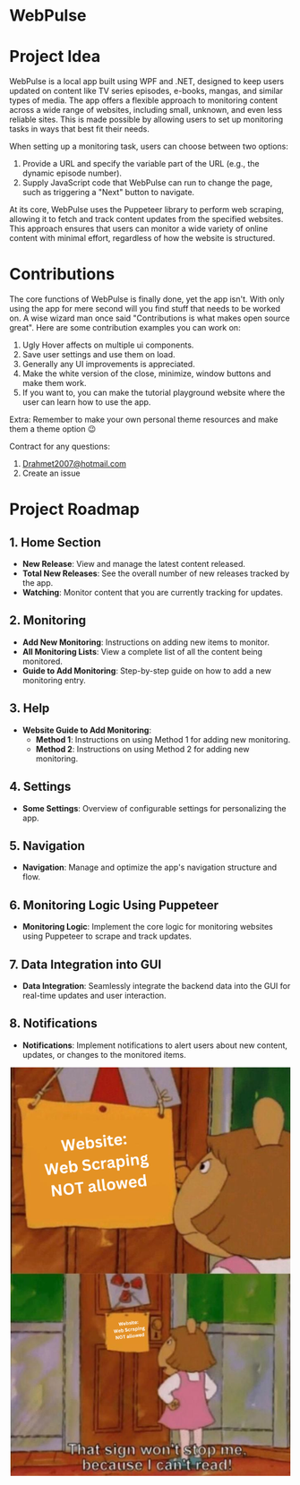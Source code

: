 # WebPulse




# Project Idea

WebPulse is a local app built using WPF and .NET, designed to keep users updated on content like TV series episodes, e-books, mangas, and similar types of media. The app offers a flexible approach to monitoring content across a wide range of websites, including small, unknown, and even less reliable sites. This is made possible by allowing users to set up monitoring tasks in ways that best fit their needs.

When setting up a monitoring task, users can choose between two options:

1. Provide a URL and specify the variable part of the URL (e.g., the dynamic episode number).
2. Supply JavaScript code that WebPulse can run to change the page, such as triggering a "Next" button to navigate.

At its core, WebPulse uses the Puppeteer library to perform web scraping, allowing it to fetch and track content updates from the specified websites. This approach ensures that users can monitor a wide variety of online content with minimal effort, regardless of how the website is structured.

# Contributions

The core functions of WebPulse is finally done, yet the app isn't. With only using the app for mere second will you find stuff that needs to be worked on. 
A wise wizard man once said "Contributions is what makes open source great". 
Here are some contribution examples you can work on:

1. Ugly Hover affects on multiple ui components.
2. Save user settings and use them on load.
3. Generally any UI improvements is appreciated. 
4. Make the white version of the close, minimize, window buttons and make them work. 
5. If you want to, you can make the tutorial playground website where the user can learn how to use the app.


Extra: Remember to make your own personal theme resources and make them a theme option 😉

Contract for any questions:
1. Drahmet2007@hotmail.com
2. Create an issue

# Project Roadmap

<!-- GUI part of the WebPulse project, covering front-end features and instructions -->

## 1. Home Section
   - **New Release**: View and manage the latest content released.
   - **Total New Releases**: See the overall number of new releases tracked by the app.
   - **Watching**: Monitor content that you are currently tracking for updates.

## 2. Monitoring
   - **Add New Monitoring**: Instructions on adding new items to monitor.
   - **All Monitoring Lists**: View a complete list of all the content being monitored.
   - **Guide to Add Monitoring**: Step-by-step guide on how to add a new monitoring entry.

## 3. Help
   - **Website Guide to Add Monitoring**:
     - **Method 1**: Instructions on using Method 1 for adding new monitoring.
     - **Method 2**: Instructions on using Method 2 for adding new monitoring.

## 4. Settings
   - **Some Settings**: Overview of configurable settings for personalizing the app.

<!-- Backend stuff of the WebPulse project, covering the back-end functionality -->

## 5. Navigation
   - **Navigation**: Manage and optimize the app's navigation structure and flow.

## 6. Monitoring Logic Using Puppeteer
   - **Monitoring Logic**: Implement the core logic for monitoring websites using Puppeteer to scrape and track updates.

## 7. Data Integration into GUI
   - **Data Integration**: Seamlessly integrate the backend data into the GUI for real-time updates and user interaction.

## 8. Notifications
   - **Notifications**: Implement notifications to alert users about new content, updates, or changes to the monitored items.

<p align="center">
  <img src="https://github.com/Mech654/Resources/blob/main/Web%20Scraping%20NOT%20allowed.png" width="500">
</p>


